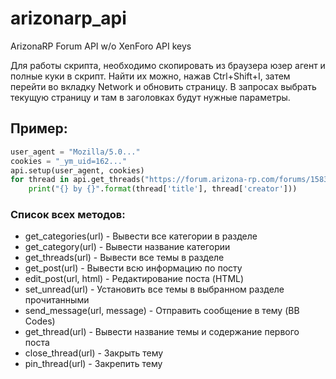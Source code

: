 # arizonarp_api
ArizonaRP Forum API w/o XenForo API keys

Для работы скрипта, необходимо скопировать из браузера юзер агент и полные куки в скрипт. 
Найти их можно, нажав Ctrl+Shift+I, затем перейти во вкладку Network и обновить страницу. В запросах выбрать текущую страницу и там в заголовках будут нужные параметры.

## Пример: 

```python
user_agent = "Mozilla/5.0..."
cookies = "_ym_uid=162..."
api.setup(user_agent, cookies)
for thread in api.get_threads("https://forum.arizona-rp.com/forums/1583/"):
    print("{} by {}".format(thread['title'], thread['creator']))
```


### Список всех методов: 

- get_categories(url) - Вывести все категории в разделе
- get_category(url) - Вывести название категории
- get_threads(url) - Вывести все темы в разделе
- get_post(url) - Вывести всю информацию по посту
- edit_post(url, html) - Редактирование поста (HTML)
- set_unread(url) - Установить все темы в выбранном разделе прочитанными
- send_message(url, message) - Отправить сообщение в тему (BB Codes)
- get_thread(url) - Вывести название темы и содержание первого поста
- close_thread(url) - Закрыть тему
- pin_thread(url) - Закрепить тему
